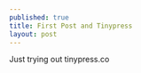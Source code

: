 ```yaml
---
published: true
title: First Post and Tinypress
layout: post
---
```

Just trying out tinypress.co
